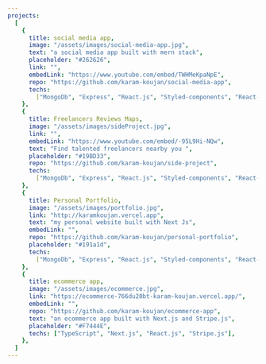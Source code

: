 ```yaml
---
projects:
  [
    {
      title: social media app,
      image: "/assets/images/social-media-app.jpg",
      text: "a social media app built with mern stack",
      placeholder: "#262626",
      link: "",
      embedLink: "https://www.youtube.com/embed/TWHMeKpaNpE",
      repo: "https://github.com/karam-koujan/social-media-app",
      techs:
        ["MongoDb", "Express", "React.js", "Styled-components", "React-query"],
    },
    {
      title: Freelancers Reviews Maps,
      image: "/assets/images/sideProject.jpg",
      link: "",
      embedLink: "https://www.youtube.com/embed/-95L9Hi-NQw",
      text: "Find talented freelancers nearby you ",
      placeholder: "#19BD33",
      repo: "https://github.com/karam-koujan/side-project",
      techs:
        ["MongoDb", "Express", "React.js", "Styled-components", "React-query"],
    },
    {
      title: Personal Portfolio,
      image: "/assets/images/portfolio.jpg",
      link: "http://karamkoujan.vercel.app",
      text: "my personal website built with Next Js",
      embedLink: "",
      repo: "https://github.com/karam-koujan/personal-portfolio",
      placeholder: "#191a1d",
      techs:
        ["MongoDb", "Express", "React.js", "Styled-components", "React-query"],
    },
    {
      title: ecommerce app,
      image: "/assets/images/ecommerce.jpg",
      link: "https://ecommerce-766du20bt-karam-koujan.vercel.app/",
      embedLink: "",
      repo: "https://github.com/karam-koujan/ecommerce-app",
      text: "an ecommerce app built with Next.js and Stripe.js",
      placeholder: "#F7444E",
      techs: ["TypeScript", "Next.js", "React.js", "Stripe.js"],
    },
  ]
---
```


